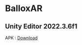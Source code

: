 # BalloxAR

## Unity Editor 2022.3.6f1

APK : [Download](https://drive.google.com/file/d/1MITk1EBI6akfUEEZAWmOw-ioWbOSNvv7/view?usp=drive_link)
